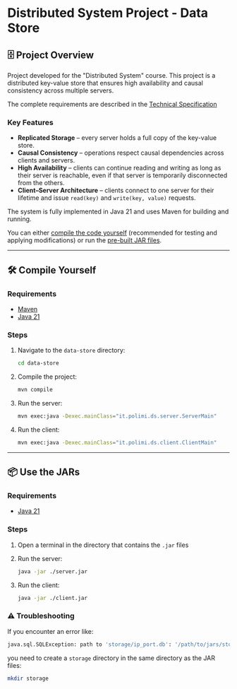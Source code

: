 # Distributed System Project - Data Store

## 🗄️ Project Overview

Project developed for the "Distributed System" course. This project is a distributed key-value store that ensures high availability and causal consistency across multiple servers.

The complete requirements are described in the [Technical Specification](./Technical%20Specification.md)

### Key Features

- **Replicated Storage** – every server holds a full copy of the key-value store.
- **Causal Consistency** – operations respect causal dependencies across clients and servers.
- **High Availability** – clients can continue reading and writing as long as their server is reachable, even if that server is temporarily disconnected from the others.
- **Client–Server Architecture** – clients connect to one server for their lifetime and issue `read(key)` and `write(key, value)` requests.

The system is fully implemented in Java 21 and uses Maven for building and running.

You can either [compile the code yourself](#%EF%B8%8F-compile-yourself) (recommended for testing and applying modifications) or run the [pre-built JAR files](#-use-the-jars).

---

## 🛠️ Compile Yourself

### Requirements

- [Maven](https://maven.apache.org/)
- [Java 21](https://www.oracle.com/it/java/technologies/downloads/)

### Steps

1. Navigate to the `data-store` directory:

   ```bash
   cd data-store
   ```
2. Compile the project:

   ```bash
   mvn compile
   ```
3. Run the server:

   ```bash
   mvn exec:java -Dexec.mainClass="it.polimi.ds.server.ServerMain"
   ```
4. Run the client:

   ```bash
   mvn exec:java -Dexec.mainClass="it.polimi.ds.client.ClientMain"
   ```

---

## 📦 Use the JARs

### Requirements

- [Java 21](https://www.oracle.com/it/java/technologies/downloads/)

### Steps

1. Open a terminal in the directory that contains the `.jar` files

2. Run the server:

   ```bash
   java -jar ./server.jar
   ```
3. Run the client:

   ```bash
   java -jar ./client.jar
   ```

### ⚠️ Troubleshooting

If you encounter an error like:
   ```bash
   java.sql.SQLException: path to 'storage/ip_port.db': '/path/to/jars/storage' does not exist
   ```
you need to create a `storage` directory in the same directory as the JAR files:
   ```bash
   mkdir storage
   ```


